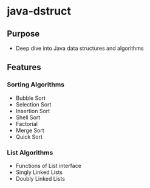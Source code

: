 # java-dstruct

## Purpose
- Deep dive into Java data structures and algorithms

## Features

### Sorting Algorithms
- Bubble Sort
- Selection Sort
- Insertion Sort
- Shell Sort
- Factorial
- Merge Sort
- Quick Sort

### List Algorithms
- Functions of List interface
- Singly Linked Lists
- Doubly Linked Lists
